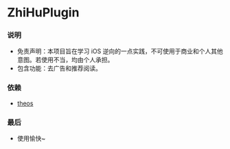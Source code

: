 # ZhiHuPlugin
### 说明
* 免责声明：本项目旨在学习 iOS 逆向的一点实践，不可使用于商业和个人其他意图。若使用不当，均由个人承担。
* 包含功能：去广告和推荐阅读。

### 依赖

* [theos](https://github.com/theos/theos)

### 最后
* 使用愉快~

